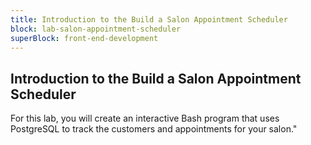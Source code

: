 ```yaml
---
title: Introduction to the Build a Salon Appointment Scheduler
block: lab-salon-appointment-scheduler
superBlock: front-end-development
---
```


## Introduction to the Build a Salon Appointment Scheduler

For this lab, you will create an interactive Bash program that uses PostgreSQL to track the customers and appointments for your salon."
